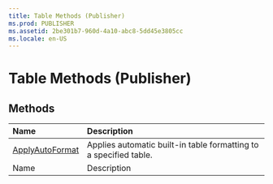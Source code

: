 ```yaml
---
title: Table Methods (Publisher)
ms.prod: PUBLISHER
ms.assetid: 2be301b7-960d-4a10-abc8-5dd45e3805cc
ms.locale: en-US
---
```



# Table Methods (Publisher)

## Methods



|**Name**|**Description**|
|:-----|:-----|
| [ApplyAutoFormat](table.applyautoformat-method-publisher.md)|Applies automatic built-in table formatting to a specified table.|
|Name|Description|

